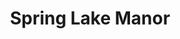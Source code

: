 ---
title: Spring Lake Manor
location: Spring Lake, NJ
description: Spring Lake Manor - Terry & Kristen Reception Recap
link: https://player.vimeo.com/video/157461932?color=26a69a&title=0&byline=0&portrait=0
thumb: spring-lake-manor.jpg
---